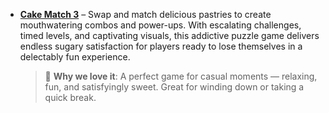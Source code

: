 - **[Cake Match 3](https://funkiplay.com/en/game/cake-match3)** – Swap and match delicious pastries to create mouthwatering combos and power-ups. With escalating challenges, timed levels, and captivating visuals, this addictive puzzle game delivers endless sugary satisfaction for players ready to lose themselves in a delectably fun experience.  
  > 🧁 **Why we love it**: A perfect game for casual moments — relaxing, fun, and satisfyingly sweet. Great for winding down or taking a quick break.
